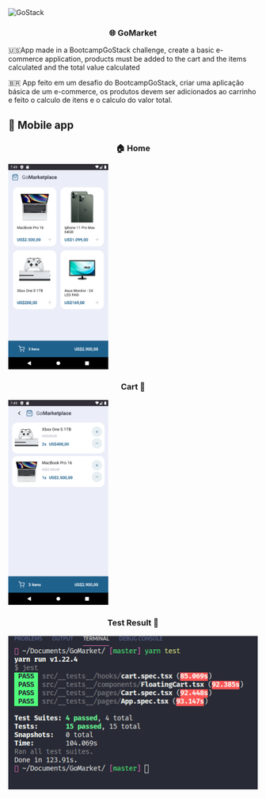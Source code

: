 <img alt="GoStack" src="https://storage.googleapis.com/golden-wind/bootcamp-gostack/header-desafios.png" />

<h3 align="center">
   🌐 GoMarket
</h3>

🇺🇸App made in a BootcampGoStack challenge, create a basic e-commerce application, products must be added to the cart and the items calculated and the total value calculated

🇧🇷 App feito em um desafio do BootcampGoStack, criar uma aplicação básica de um e-commerce, os produtos devem ser adicionados ao carrinho e feito o calculo de itens e o calculo do valor total.


## 📱 Mobile app



<h3 align="center"><strong> 🏠 Home</h3>

<img  src="./assets/Home.png" width="40%">


<h3 align="center"><strong> Cart 🚙</h3>

<img  src="./assets/Cart.png" width="40%">

<h3 align="center"><strong> Test Result 🔬 </h3>

<img  src="./assets/Test.png">
